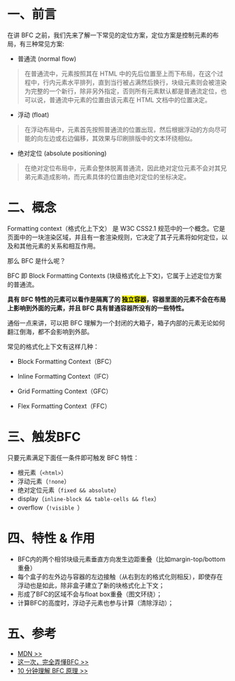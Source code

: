 



# 一、前言

在讲 BFC 之前，我们先来了解一下常见的定位方案，定位方案是控制元素的布局，有三种常见方案:

- 普通流 (normal flow)

> 在普通流中，元素按照其在 HTML 中的先后位置至上而下布局，在这个过程中，行内元素水平排列，直到当行被占满然后换行，块级元素则会被渲染为完整的一个新行，除非另外指定，否则所有元素默认都是普通流定位，也可以说，普通流中元素的位置由该元素在 HTML 文档中的位置决定。

- 浮动 (float)

> 在浮动布局中，元素首先按照普通流的位置出现，然后根据浮动的方向尽可能的向左边或右边偏移，其效果与印刷排版中的文本环绕相似。

- 绝对定位 (absolute positioning)

> 在绝对定位布局中，元素会整体脱离普通流，因此绝对定位元素不会对其兄弟元素造成影响，而元素具体的位置由绝对定位的坐标决定。

# 二、概念

Formatting context（格式化上下文） 是 W3C CSS2.1 规范中的一个概念。它是页面中的一块渲染区域，并且有一套渲染规则，它决定了其子元素将如何定位，以及和其他元素的关系和相互作用。

那么 BFC 是什么呢？

BFC 即 Block Formatting Contexts (块级格式化上下文)，它属于上述定位方案的普通流。

**具有 BFC 特性的元素可以看作是隔离了的 <mark>独立容器</mark>，容器里面的元素不会在布局上影响到外面的元素，并且 BFC 具有普通容器所没有的一些特性。**

通俗一点来讲，可以把 BFC 理解为一个封闭的大箱子，箱子内部的元素无论如何翻江倒海，都不会影响到外部。

常见的格式化上下文有这样几种：

- Block Formatting Context（BFC）

- Inline Formatting Context（IFC）

- Grid Formatting Context（GFC）

- Flex Formatting Context（FFC）

# 三、触发BFC

只要元素满足下面任一条件即可触发 BFC 特性：

- 根元素（`<html>`）
- 浮动元素（`!none`）
- 绝对定位元素（`fixed && absolute`）
- display（`inline-block && table-cells && flex`）
- overflow（`!visible `）

# 四、特性 & 作用

- BFC内的两个相邻块级元素垂直方向发生边距重叠（比如margin-top/bottom重叠）
- 每个盒子的左外边与容器的左边接触（从右到左的格式化则相反），即使存在浮动也是如此，除非盒子建立了新的块格式化上下文；
- 形成了BFC的区域不会与float box重叠（图文环绕）；
- 计算BFC的高度时，浮动子元素也参与计算（清除浮动）；

# 五、参考

- [MDN >>](https://developer.mozilla.org/zh-CN/docs/Web/Guide/CSS/Block_formatting_context)
- [这一次，完全弄懂BFC >>](https://zhuanlan.zhihu.com/p/80855885)
- [10 分钟理解 BFC 原理 >>](https://zhuanlan.zhihu.com/p/25321647)

